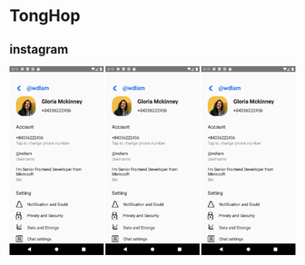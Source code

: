 # TongHop
## instagram
<div style="display:flex; justify-content:space-between;">
  <img src="./screenshots/instagram/ins1.png" width="33%">
  <img src="./screenshots/instagram/ins1.png" width="33%">
  <img src="./screenshots/instagram/ins1.png" width="33%">
</div>